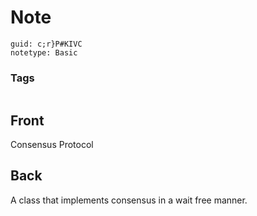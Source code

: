 # Note
```
guid: c;r}P#KIVC
notetype: Basic
```

### Tags
```
```

## Front
Consensus Protocol

## Back
A class that implements consensus in a wait free manner.
